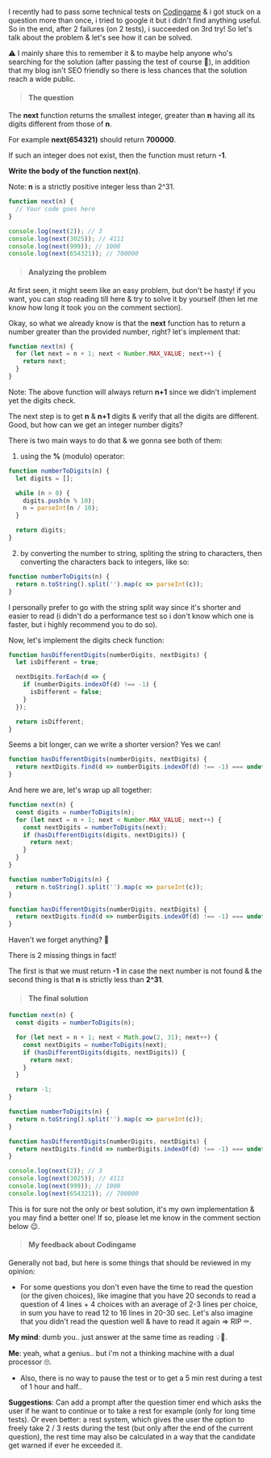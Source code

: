 I recently had to pass some technical tests on [Codingame](https://www.codingame.com/) & i got stuck on a question more than once, i tried to google it but i didn't find anything useful. So in the end, after 2 failures (on 2 tests), i succeeded on 3rd try! So let's talk about the problem & let's see how it can be solved.

⚠️ I mainly share this to remember it & to maybe help anyone who's searching for the solution (after passing the test of course 👀), in addition that my blog isn't SEO friendly so there is less chances that the solution reach a wide public.

<blockquote><h4>The question</h4></blockquote>

The **next** function returns the smallest integer, greater
than **n** having all its digits different from those of **n**.

For example **next(654321)** should return **700000**.

If such an integer does not exist, then the function must return **-1**.

**Write the body of the function next(n)**.

Note: **n** is a strictly positive integer less than 2^31.

```javascript
function next(n) {
  // Your code goes here
}

console.log(next(2)); // 3
console.log(next(3025)); // 4111
console.log(next(999)); // 1000
console.log(next(654321)); // 700000
```

<blockquote><h4>Analyzing the problem</h4></blockquote>

At first seen, it might seem like an easy problem, but don't be hasty! if you want, you can stop reading till here & try to solve it by yourself (then let me know how long it took you on the comment section).

Okay, so what we already know is that the **next** function has to return a number greater than the provided number, right? let's implement that:

```javascript
function next(n) {
  for (let next = n + 1; next < Number.MAX_VALUE; next++) {
    return next;
  }
}
```

Note: The above function will always return **n+1** since we didn't implement yet the digits check.

The next step is to get **n** & **n+1** digits & verify that all the digits are different. Good, but how can we get an integer number digits?

There is two main ways to do that & we gonna see both of them:

1. using the **%** (modulo) operator:

```javascript
function numberToDigits(n) {
  let digits = [];

  while (n > 0) {
    digits.push(n % 10);
    n = parseInt(n / 10);
  }

  return digits;
}
```

2. by converting the number to string, spliting the string to characters, then converting the characters back to integers, like so:

```javascript
function numberToDigits(n) {
  return n.toString().split('').map(c => parseInt(c));
}
```

I personally prefer to go with the string split way since it's shorter and easier to read (i didn't do a performance test so i don't know which one is faster, but i highly recommend you to do so).

Now, let's implement the digits check function:

```javascript
function hasDifferentDigits(numberDigits, nextDigits) {
  let isDifferent = true;

  nextDigits.forEach(d => {
    if (numberDigits.indexOf(d) !== -1) {
      isDifferent = false;
    }
  });

  return isDifferent;
}
```

Seems a bit longer, can we write a shorter version? Yes we can!

```javascript
function hasDifferentDigits(numberDigits, nextDigits) {
  return nextDigits.find(d => numberDigits.indexOf(d) !== -1) === undefined;
}
```

And here we are, let's wrap up all together:

```javascript
function next(n) {
  const digits = numberToDigits(n);
  for (let next = n + 1; next < Number.MAX_VALUE; next++) {
    const nextDigits = numberToDigits(next);
    if (hasDifferentDigits(digits, nextDigits)) {
      return next;
    }
  }
}

function numberToDigits(n) {
  return n.toString().split('').map(c => parseInt(c));
}

function hasDifferentDigits(numberDigits, nextDigits) {
  return nextDigits.find(d => numberDigits.indexOf(d) !== -1) === undefined;
}
```

Haven't we forget anything? 🤔

There is 2 missing things in fact!

The first is that we must return **-1** in case the next number is not found & the second thing is that **n** is strictly less than **2^31**.

<blockquote><h4>The final solution</h4></blockquote>

```javascript
function next(n) {
  const digits = numberToDigits(n);

  for (let next = n + 1; next < Math.pow(2, 31); next++) {
    const nextDigits = numberToDigits(next);
    if (hasDifferentDigits(digits, nextDigits)) {
      return next;
    }
  }

  return -1;
}

function numberToDigits(n) {
  return n.toString().split('').map(c => parseInt(c));
}

function hasDifferentDigits(numberDigits, nextDigits) {
  return nextDigits.find(d => numberDigits.indexOf(d) !== -1) === undefined;
}

console.log(next(2)); // 3
console.log(next(3025)); // 4111
console.log(next(999)); // 1000
console.log(next(654321)); // 700000
```

This is for sure not the only or best solution, it's my own implementation & you may find a better one! If so, please let me know in the comment section below 😉.

<blockquote><h4>My feedback about Codingame</h4></blockquote>

Generally not bad, but here is some things that should be reviewed in my opinion:

- For some questions you don't even have the time to read the question (or the given choices), like imagine that you have 20 seconds to read a question of 4 lines + 4 choices with an average of 2-3 lines per choice, in sum you have to read 12 to 16 lines in 20-30 sec. Let's also imagine that you didn't read the question well & have to read it again => RIP ⚰️.

**My mind**: dumb you.. just answer at the same time as reading 💡👀.

**Me**: yeah, what a genius.. but i'm not a thinking machine with a dual processor 🙄.

- Also, there is no way to pause the test or to get a 5 min rest during a test of 1 hour and half..

**Suggestions**: Can add a prompt after the question timer end which asks the user if he want to continue or to take a rest for example (only for long time tests). Or even better: a rest system, which gives the user the option to freely take 2 / 3 rests during the test (but only after the end of the current question), the rest time may also be calculated in a way that the candidate get warned if ever he exceeded it.
